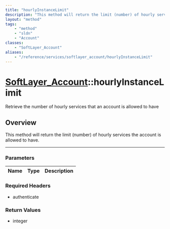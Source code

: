 ```yaml
---
title: "hourlyInstanceLimit"
description: "This method will return the limit (number) of hourly services the account is allowed to have."
layout: "method"
tags:
    - "method"
    - "sldn"
    - "Account"
classes:
    - "SoftLayer_Account"
aliases:
    - "/reference/services/softlayer_account/hourlyInstanceLimit"
---
```

# [SoftLayer_Account](/reference/services/SoftLayer_Account)::hourlyInstanceLimit


Retrieve the number of hourly services that an account is allowed to have 


## Overview 
This method will return the limit (number) of hourly services the account is allowed to have. 

-----

### Parameters 
|Name | Type | Description |
| --- | --- | --- |


### Required Headers
* authenticate


### Return Values
* integer




